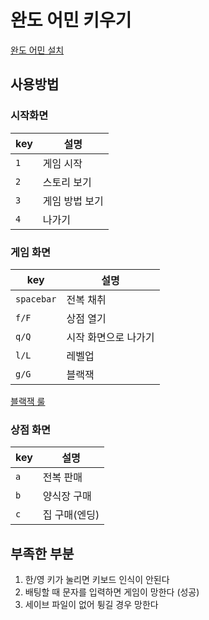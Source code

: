 # 완도 어민 키우기

[완도 어민 설치](https://github.com/chanwoo00106/Raising_Wando_Fishermen/raw/master/Release/Wando.exe)

## 사용방법

### 시작화면

key|설명
--|--
`1`|게임 시작
`2`|스토리 보기
`3`|게임 방법 보기
`4`|나가기

### 게임 화면

key|설명
--|--
`spacebar`|전복 채취
`f/F`|상점 열기
`q/Q`|시작 화면으로 나가기
`l/L`|레벨업
`g/G`|블랙잭

[블랙잭 룰](https://m.blog.naver.com/jajuye123/221352238101)

### 상점 화면

key|설명
--|--
`a`|전복 판매
`b`|양식장 구매
`c`|집 구매(엔딩)


## 부족한 부분

1. 한/영 키가 눌리면 키보드 인식이 안된다
2. 배팅할 때 문자를 입력하면 게임이 망한다 (성공)
3. 세이브 파일이 없어 튕길 경우 망한다

